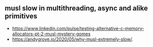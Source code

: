 ## musl slow in multithreading, async and alike primitives

- https://www.linkedin.com/pulse/testing-alternative-c-memory-allocators-pt-2-musl-mystery-gomes
- https://andygrove.io/2020/05/why-musl-extremely-slow/.
